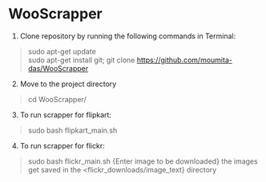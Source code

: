# WooScrapper

1) Clone repository by running the following commands in Terminal:
  > sudo apt-get update<br />
  > sudo apt-get install git;
  > git clone https://github.com/moumita-das/WooScrapper
  
2) Move to the project directory
  > cd WooScrapper/
  
3) To run scrapper for flipkart:
  > sudo bash flipkart_main.sh
  
4) To run scrapper for flickr:
  > sudo bash flickr_main.sh
  > {Enter image to be downloaded}
  > the images get saved in the <flickr_downloads/image_text} directory
